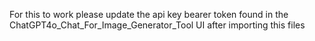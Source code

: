 For this to work please update the api key bearer token found in the ChatGPT4o_Chat_For_Image_Generator_Tool UI after importing this files